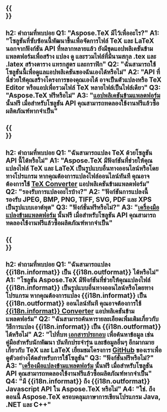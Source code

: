 ﻿---
translation: true
deploy: false
---

{{<section faq>}}
---
h2: คำถามที่พบบ่อย
Q1: "Aspose.TeX มีไว้เพื่ออะไร?"
A1: "โซลูชันที่ซับซ้อนนี้พัฒนาขึ้นเพื่อจัดการไฟล์ TeX และ LaTeX นอกจากฟังก์ชัน API ที่หลากหลายแล้ว ยังมีชุดแอปพลิเคชันข้ามแพลตฟอร์มเพื่อสร้าง แปลง ดู และรวมไฟล์ที่มีนามสกุล .tex และ .latex สร้างตาราง แทรกสูตร และกราฟิก"
Q2: "ฉันสามารถใช้โซลูชันนี้เพื่อดูแลแอปพลิเคชันของฉันเองได้หรือไม่"
A2: "API ที่นี่ช่วยให้คุณสร้างโครงการของคุณเองได้ อาจเป็นตัวแปลงหรือ TeX Editor หรือแอปเพื่อรวมไฟล์ TeX หลายไฟล์เป็นไฟล์เดียว"
Q3: "Aspose.TeX ฟรีหรือไม่"
A3: "[แอปพลิเคชันข้ามแพลตฟอร์ม](https://products.aspose.app/tex/applications) นั้นฟรี เมื่อสำหรับโซลูชัน API คุณสามารถทดลองใช้งานฟรีแล้วซื้อผลิตภัณฑ์หากจำเป็น"
---

{{<section faq-converter>}}
---
h2: คำถามที่พบบ่อย
Q1: "ฉันสามารถแปลง TeX ด้วยโซลูชัน API นี้ได้หรือไม่"
A1: "Aspose.TeX มีฟังก์ชันที่ช่วยให้คุณแปลงไฟล์ TeX และ LaTeX เป็นรูปแบบอื่นทางออนไลน์หรือโดยทางโปรแกรม หากคุณต้องการแปลงไฟล์ออนไลน์ทันที คุณอาจต้องการใช้ [TeX Converter](https://products.aspose.app/tex/conversion/) แอปพลิเคชันข้ามแพลตฟอร์ม"
Q2: "รองรับการแปลงอะไรบ้าง?"
A2: "ฟังก์ชันการแปลงนี้รองรับ JPEG, BMP, PNG, TIFF, SVG, PDF และ XPS เป็นรูปแบบเอาต์พุต"
Q3: "ฟังก์ชั่นฟรีหรือไม่?"
A3: "[เครื่องมือแปลงข้ามแพลตฟอร์ม](https://products.aspose.app/tex/conversion) นั้นฟรี เมื่อสำหรับโซลูชัน API คุณสามารถทดลองใช้งานฟรีแล้วซื้อผลิตภัณฑ์หากจำเป็น"
---

{{<section faq-converter-child>}}
---
h2: คำถามที่พบบ่อย
Q1: "ฉันสามารถแปลง {{i18n.informat}} เป็น {{i18n.outformat}} ได้หรือไม่"
A1: "โซลูชัน Aspose.TeX มีฟังก์ชันที่ช่วยให้คุณแปลงไฟล์ {{i18n.informat}} เป็นรูปแบบอื่นทางออนไลน์หรือโดยทางโปรแกรม หากคุณต้องการแปลง {{i18n.informat}} เป็น {{i18n.outformat}} ออนไลน์ทันที คุณอาจต้องการใช้ [{{i18n.informat}} Converter](https://products.aspose.app/tex/Conversion/{{i18n.informatlower}}) แอปพลิเคชันข้ามแพลตฟอร์ม"
Q2: "ฉันสามารถค้นหารายละเอียดเพิ่มเติมเกี่ยวกับวิธีการแปลง {{i18n.informat}} เป็น {{i18n.outformat}} ได้หรือไม่"
A2: "ไปที่บท [เอกสารประกอบ](https://docs.aspose.com/tex/) เพื่อค้นหาข้อมูล เช่น คู่มือสำหรับนักพัฒนา บันทึกประจำรุ่น และข้อมูลอื่นๆ อีกมากมายเกี่ยวกับ TeX และ LaTeX เยี่ยมชมโครงการ [GitHub](https://github.com/aspose-tex) ของเราเพื่อดูตัวอย่างโค้ดสำหรับการใช้โซลูชัน"
Q3: "ฟังก์ชั่นฟรีหรือไม่?"
A3: "[เครื่องมือแปลงข้ามแพลตฟอร์ม](https://products.aspose.app/tex/conversion) นั้นฟรี เมื่อสำหรับโซลูชัน API คุณสามารถทดลองใช้งานฟรีแล้วซื้อผลิตภัณฑ์หากจำเป็น"
Q4: "มี {{i18n.informat}} ถึง {{i18n.outformat}} Javascript API ใน Aspose.TeX หรือไม่"
A4: "ใช่. ถึงตอนนี้ Aspose.TeX ครอบคลุมภาษาการเขียนโปรแกรม Java, .NET และ C++"
---

